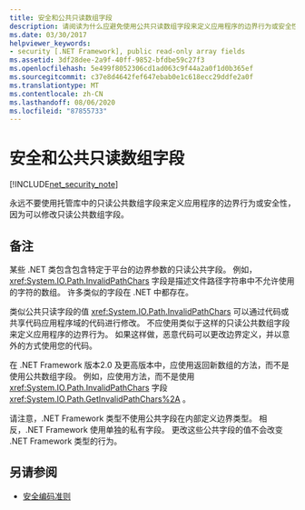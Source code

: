 ```yaml
---
title: 安全和公共只读数组字段
description: 请阅读为什么应避免使用公共只读数组字段来定义应用程序的边界行为或安全性。
ms.date: 03/30/2017
helpviewer_keywords:
- security [.NET Framework], public read-only array fields
ms.assetid: 3df28dee-2a9f-40ff-9852-bfdbe59c27f3
ms.openlocfilehash: 5e499f8052306cd1ad063c9f44a2a0f1d0b365ef
ms.sourcegitcommit: c37e8d4642fef647ebab0e1c618ecc29ddfe2a0f
ms.translationtype: MT
ms.contentlocale: zh-CN
ms.lasthandoff: 08/06/2020
ms.locfileid: "87855733"
---
```

# <a name="security-and-public-read-only-array-fields"></a>安全和公共只读数组字段

[!INCLUDE[net_security_note](../../../includes/net-security-note-md.md)]

永远不要使用托管库中的只读公共数组字段来定义应用程序的边界行为或安全性，因为可以修改只读公共数组字段。  
  
## <a name="remarks"></a>备注  

某些 .NET 类包含包含特定于平台的边界参数的只读公共字段。 例如， <xref:System.IO.Path.InvalidPathChars> 字段是描述文件路径字符串中不允许使用的字符的数组。 许多类似的字段在 .NET 中都存在。  
  
 类似公共只读字段的值 <xref:System.IO.Path.InvalidPathChars> 可以通过代码或共享代码应用程序域的代码进行修改。  不应使用类似于这样的只读公共数组字段来定义应用程序的边界行为。  如果这样做，恶意代码可以更改边界定义，并以意外的方式使用您的代码。  
  
 在 .NET Framework 版本2.0 及更高版本中，应使用返回新数组的方法，而不是使用公共数组字段。  例如，应使用方法，而不是使用 <xref:System.IO.Path.InvalidPathChars> 字段 <xref:System.IO.Path.GetInvalidPathChars%2A> 。  
  
 请注意，.NET Framework 类型不使用公共字段在内部定义边界类型。  相反，.NET Framework 使用单独的私有字段。  更改这些公共字段的值不会改变 .NET Framework 类型的行为。  
  
## <a name="see-also"></a>另请参阅

- [安全编码准则](../../standard/security/secure-coding-guidelines.md)
